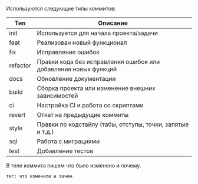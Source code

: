 Используются следующие типы коммитов:

| Тип      | Описание                                                        |
|----------|-----------------------------------------------------------------|
| init     | Используется для начала проекта/задачи                          |
| feat     | Реализован новый функционал                                     |
| fix      | Исправление ошибок                                              |
| refactor | Правки кода без исправления ошибок или добавления новых функций |
| docs     | Обновление документации                                         |
| build    | Сборка проекта или изменение внешних зависимостей               |
| ci       | Настройка CI и работа со скриптами                              |
| revert   | Откат на предыдущие коммиты                                     |
| style    | Правки по кодстайлу (табы, отступы, точки, запятые и т.д.)      |
| sql      | Работа с миграциями    
| test     | Добавление тестов                                               |

В теле коммита пишем что было изменено и почему.

```тег: что изменили и зачем```

